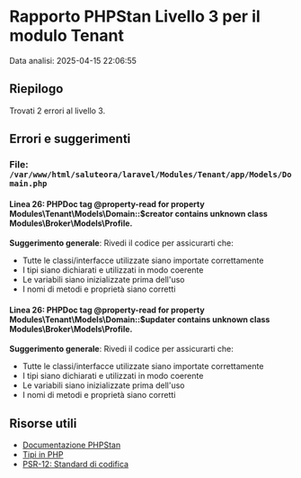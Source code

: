 # Rapporto PHPStan Livello 3 per il modulo Tenant

Data analisi: 2025-04-15 22:06:55

## Riepilogo

Trovati 2 errori al livello 3.

## Errori e suggerimenti

### File: `/var/www/html/saluteora/laravel/Modules/Tenant/app/Models/Domain.php`

#### Linea 26: PHPDoc tag @property-read for property Modules\Tenant\Models\Domain::$creator contains unknown class Modules\Broker\Models\Profile.

**Suggerimento generale**: Rivedi il codice per assicurarti che:
- Tutte le classi/interfacce utilizzate siano importate correttamente
- I tipi siano dichiarati e utilizzati in modo coerente
- Le variabili siano inizializzate prima dell'uso
- I nomi di metodi e proprietà siano corretti

#### Linea 26: PHPDoc tag @property-read for property Modules\Tenant\Models\Domain::$updater contains unknown class Modules\Broker\Models\Profile.

**Suggerimento generale**: Rivedi il codice per assicurarti che:
- Tutte le classi/interfacce utilizzate siano importate correttamente
- I tipi siano dichiarati e utilizzati in modo coerente
- Le variabili siano inizializzate prima dell'uso
- I nomi di metodi e proprietà siano corretti

## Risorse utili

- [Documentazione PHPStan](https://phpstan.org/user-guide/getting-started)
- [Tipi in PHP](https://www.php.net/manual/en/language.types.declarations.php)
- [PSR-12: Standard di codifica](https://www.php-fig.org/psr/psr-12/)
